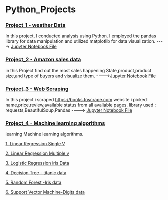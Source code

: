 # Python_Projects

### [Project_1 - weather Data](https://github.com/Akhilpm156/Python_Projects/tree/49f2538c8720ad391dcb974ec6c83b72f8e85cbb/Weather%20dataset)

In this project, I conducted analysis using Python. I employed the pandas library for data manipulation and utilized matplotlib for data visualization.  ---->  [Jupyter Notebook File](https://github.com/Akhilpm156/Python_Projects/blob/49f2538c8720ad391dcb974ec6c83b72f8e85cbb/Weather%20dataset/Weather%20Dataset.ipynb)

### [Project_2 - Amazon sales data](https://github.com/Akhilpm156/Python_Projects/tree/4d0b055d37cc6a42e29d374ffb619ae209c4e417/Amazon%20Sales%20Analysis)

in this Project find out the most sales happening State,product,product size,and type of buyers and visualize them. ---->[Jupyter Notebook File](https://github.com/Akhilpm156/Python_Projects/blob/4d0b055d37cc6a42e29d374ffb619ae209c4e417/Amazon%20Sales%20Analysis/Amazon%20sales.ipynb)


### [Project_3 - Web Scraping](https://github.com/Akhilpm156/Python_Projects/tree/5373ad46dde8647cad6e53ca28fcbbb0279820f8/web%20scraping%20project)
In this project i scraped https://books.toscrape.com website i picked name,price,review,available status from all avaliable pages.
library used : requests,BeautifulSoup,Pandas ----> [Jupyter Notebook File](https://github.com/Akhilpm156/Python_Projects/blob/5373ad46dde8647cad6e53ca28fcbbb0279820f8/web%20scraping%20project/book%20to%20scrap.ipynb)

### [Project_4 - Machine learning algorithms](https://github.com/Akhilpm156/Python_Projects/tree/bf9ac0cb91feb62be31e9f51233e0b4269bb0c2b/Machine%20learning%20algorithms)

learning Machine learning algorithms.</br>

[1. Linear Regression Single V](https://github.com/Akhilpm156/Python_Projects/blob/31fdebf9184016371735e4db2f999764aaaac110/Machine%20learning%20algorithms/Linear%20Regression%20Single%20V/Linear%20Regression%20Single%20Feature.ipynb)</br>

[2. Linear Regression Multiple v](https://github.com/Akhilpm156/Python_Projects/blob/31fdebf9184016371735e4db2f999764aaaac110/Machine%20learning%20algorithms/Linear%20Regression%20Multiple%20v/Linear%20Regression%20Multiple%20Feature.ipynb)</br>

[3. Logistic Regression iris Data](https://github.com/Akhilpm156/Python_Projects/blob/31fdebf9184016371735e4db2f999764aaaac110/Machine%20learning%20algorithms/Logistic%20Regression%20iris/Logistic%20Regression.ipynb)</br>

[4. Decision Tree - titanic data](https://github.com/Akhilpm156/Python_Projects/blob/31fdebf9184016371735e4db2f999764aaaac110/Machine%20learning%20algorithms/Decision%20Tree%20%20ML/Decision%20Tree%20%20ML.ipynb)</br>

[5. Random Forest -Iris data](https://github.com/Akhilpm156/Python_Projects/blob/31fdebf9184016371735e4db2f999764aaaac110/Machine%20learning%20algorithms/Random%20Forest%20-Iris%20data/Random%20Forest.ipynb)</br>

[6. Support Vector Machine-Digits data](https://github.com/Akhilpm156/Python_Projects/blob/31fdebf9184016371735e4db2f999764aaaac110/Machine%20learning%20algorithms/Support%20Vector%20Machine-Digits%20data/SVM%20ML.ipynb)
